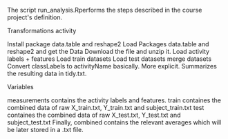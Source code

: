 The script run_analysis.Rperforms the steps described in the course project's definition.

Transformations activity 

Install package data.table and reshape2
Load Packages data.table and reshape2 and get the Data
Download the file and unzip it.
Load activity labels + features
Load train datasets
Load test datasets
merge datasets
Convert classLabels to activityName basically. More explicit. 
Summarizes the resulting data in tidy.txt.

Variables

measurements contains the activity labels and features.
train containes the combined data of raw X_train.txt, Y_train.txt and subject_train.txt
test containes the combined data of raw X_test.txt, Y_test.txt and subject_test.txt
Finally, combined contains the relevant averages which will be later stored in a .txt file.
